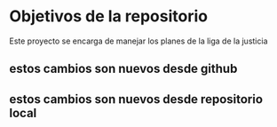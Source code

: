 # Objetivos de la repositorio

Este proyecto se encarga de manejar los planes de la liga de la justicia

## estos cambios son nuevos desde github
## estos cambios son nuevos desde repositorio local
